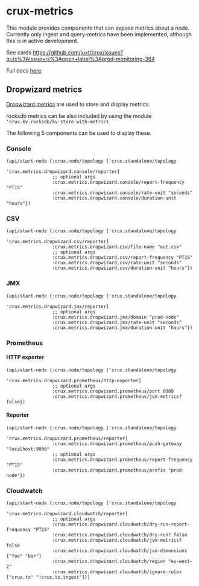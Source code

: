 # crux-metrics

This module provides components that can expose metrics about a node. Currently
only ingest and query-metrics have been implemented, although this is in active
development.

See cards https://github.com/juxt/crux/issues?q=is%3Aissue+is%3Aopen+label%3Aprod-monitoring-384

Full docs [here](https://opencrux.com/docs#config-metrics)

## Dropwizard metrics

[Dropwizard metrics](https://metrics.dropwizard.io/4.1.2/) are used to store and display metrics.

rocksdb metrics can be also included by using the module `'crux.kv.rocksdb/kv-store-with-metrics`

The following 5 components can be used to display these.

### Console

```
(api/start-node {:crux.node/topology ['crux.standalone/topology
                                      'crux.metrics.dropwizard.console/reporter]
                 ;; optional args
                 :crux.metrics.dropwizard.console/report-frequency "PT1S"
                 :crux.metrics.dropwizard.console/rate-unit "seconds"
                 :crux.metrics.dropwizard.console/duration-unit "hours"})
```

### CSV

```
(api/start-node {:crux.node/topology ['crux.standalone/topology
                                      'crux.metrics.dropwizard.csv/reporter]
                 :crux.metrics.dropwizard.csv/file-name "out.csv"
                 ;; optional args
                 :crux.metrics.dropwizard.csv/report-frequency "PT1S"
                 :crux.metrics.dropwizard.csv/rate-unit "seconds"
                 :crux.metrics.dropwizard.csv/duration-unit "hours"})
```

### JMX

```
(api/start-node {:crux.node/topology ['crux.standalone/topology
                                      'crux.metrics.dropwizard.jmx/reporter]
                 ;; optional args
                 :crux.metrics.dropwizard.jmx/domain "prod-node"
                 :crux.metrics.dropwizard.jmx/rate-unit "seconds"
                 :crux.metrics.dropwizard.jmx/duration-unit "hours"})
```

### Prometheus

#### HTTP exporter

```
(api/start-node {:crux.node/topology ['crux.standalone/topology
                                      'crux.metrics.dropwizard.prometheus/http-exporter]
                 ;; optional args
                 :crux.metrics.dropwizard.prometheus/port 8080
                 :crux.metrics.dropwizard.prometheus/jvm-metrics? false})
```

#### Reporter

```
(api/start-node {:crux.node/topology ['crux.standalone/topology
                                      'crux.metrics.dropwizard.prometheus/reporter]
                 :crux.metrics.dropwizard.prometheus/push-gateway "localhost:9090"
                 ;; optional args
                 :crux.metrics.dropwizard.prometheus/report-frequency "PT1S"
                 :crux.metrics.dropwizard.prometheus/prefix "prod-node"})
```

### Cloudwatch

```
(api/start-node {:crux.node/topology ['crux.standalone/topology
                                      'crux.metrics.dropwizard.cloudwatch/reporter]
                 ;; optional args
                 :crux.metrics.dropwizard.cloudwatch/dry-run-report-frequency "PT1S"
                 :crux.metrics.dropwizard.cloudwatch/dry-run? false
                 :crux.metrics.dropwizard.cloudwatch/jvm-metrics? false
                 :crux.metrics.dropwizard.cloudwatch/jvm-dimensions {"foo" "bar"}
                 :crux.metrics.dropwizard.cloudwatch/region "eu-west-2"
                 :crux.metrics.dropwizard.cloudwatch/ignore-rules ["crux.tx" "!crux.tx.ingest"]})
```
